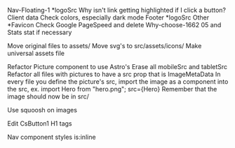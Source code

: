 Nav-Floating-1
    *logoSrc
    Why isn't link getting highlighted if I click a button?
Client data
    Check colors, especially dark mode
Footer
    *logoSrc
Other
    *Favicon
    Check Google PageSpeed and delete Why-choose-1662 05 and Stats stat if necessary
<!-- Testimonials page -->
<!-- Gallery page (portfolio) -->

Move original files to assets/ 
Move svg's to src/assets/icons/
Make universal assets file

Refactor Picture component to use Astro's
Erase all mobileSrc and tabletSrc
Refactor all files with pictures to have a src prop that is ImageMetaData
In every file you define the picture's src, import the image as a component into the src, ex. import Hero from "hero.png"; src={Hero}
    Remember that the image should now be in src/

Use squoosh on images

Edit CsButton1
H1 tags

Nav component styles is:inline
